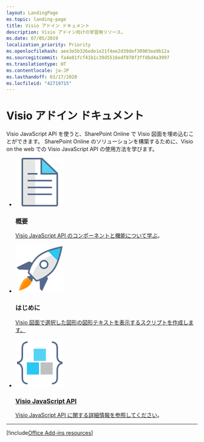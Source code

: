 ```yaml
---
layout: LandingPage
ms.topic: landing-page
title: Visio アドイン ドキュメント
description: Visio アドイン向けの学習用リソース。
ms.date: 07/05/2019
localization_priority: Priority
ms.openlocfilehash: aee3e5b326ede1e21f4ee2d39def30903ea9b12a
ms.sourcegitcommit: fa4e81fcf41b1c39d5516edf078f3ffdbd4a3997
ms.translationtype: HT
ms.contentlocale: ja-JP
ms.lasthandoff: 03/17/2020
ms.locfileid: "42719715"
---
```

# <a name="visio-add-ins-documentation"></a>Visio アドイン ドキュメント

Visio JavaScript API を使うと、SharePoint Online で Visio 図面を埋め込むことができます。 SharePoint Online のソリューションを構築するために、Visio on the web での Visio JavaScript API の使用方法を学びます。 

<ul class="panelContent cardsF cols cols3">
    <li>
        <div class="cardSize">
            <div class="cardPadding">
                <div class="card">
                    <div class="cardImageOuter">
                        <div class="cardImage">
                            <img src="../images/index-landing-page/i_article.svg" alt="Overview" />
                        </div>
                    </div>
                    <div class="cardText">
                        <h3>概要</h3>
                        <p><a href="../reference/overview/visio-javascript-reference-overview.md">Visio JavaScript API のコンポーネントと機能について学ぶ</a>。</p>
                    </div>
                </div>
            </div>
        </div>
    </li>
    <li>
        <div class="cardSize">
            <div class="cardPadding">
                <div class="card">
                    <div class="cardImageOuter">
                        <div class="cardImage">
                            <img src="../images/index-landing-page/i_get-started.svg" alt="Getting started" />
                        </div>
                    </div>
                    <div class="cardText">
                        <h3>はじめに</h3>
                        <p><a href="../reference/overview/visio-javascript-reference-overview.md#get-started">Visio 図面で選択した図形の図形テキストを表示するスクリプトを作成します。</p>
                    </div>
                </div>
            </div>
        </div>
    </li>
    <li>
        <div class="cardSize">
            <div class="cardPadding">
                <div class="card">
                    <div class="cardImageOuter">
                        <div class="cardImage">
                            <img src="../images/index-landing-page/i_code-blocks.svg" alt="Visio JavaScript API" />
                        </div>
                    </div>
                    <div class="cardText">
                        <h3>Visio JavaScript API</h3>
                        <p><a href="/javascript/api/visio">Visio JavaScript API に関する詳細情報を参照してください</a>。</p>
                    </div>
                </div>
            </div>
        </div>
    </li>
</ul>

---

[!include[Office Add-ins resources](../includes/landing-page-resources-no-script-lab.md)]
